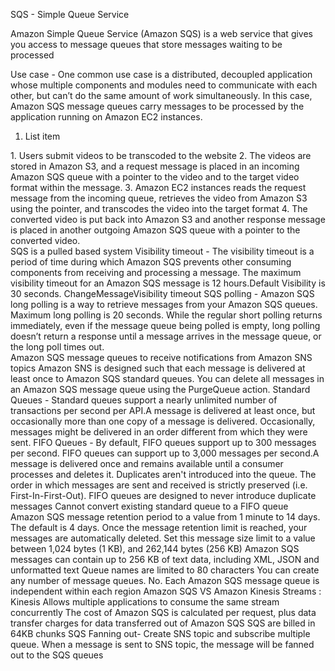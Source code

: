 ﻿SQS - Simple Queue Service

Amazon Simple Queue Service (Amazon SQS) is a web service that gives you access to message queues that store messages waiting to be processed

Use case - One common use case is a distributed, decoupled application whose multiple components and modules need to communicate with each other, but can’t do the same amount of work simultaneously. In this case, Amazon SQS message queues carry messages to be processed by the application running on Amazon EC2 instances.  

 1. List item

1\. Users submit videos to be transcoded to the website 2. The videos are stored in Amazon S3, and a request message is placed in an incoming Amazon SQS queue with a pointer to the video and to the target video format within the message. 3. Amazon EC2 instances reads the request message from the incoming queue, retrieves the video from Amazon S3 using the pointer, and transcodes the video into the target format 4. The converted video is put back into Amazon S3 and another response message is placed in another outgoing Amazon SQS queue with a pointer to the converted video.  
SQS is a pulled based system Visibility timeout - The visibility timeout is a period of time during which Amazon SQS prevents other consuming components from receiving and processing a message. The maximum visibility timeout for an Amazon SQS message is 12 hours.Default Visibility is 30 seconds. ChangeMessageVisibility timeout SQS polling - Amazon SQS long polling is a way to retrieve messages from your Amazon SQS queues. Maximum long polling is 20 seconds. While the regular short polling returns immediately, even if the message queue being polled is empty, long polling doesn’t return a response until a message arrives in the message queue, or the long poll times out.  
Amazon SQS message queues to receive notifications from Amazon SNS topics Amazon SNS is designed such that each message is delivered at least once to Amazon SQS standard queues. You can delete all messages in an Amazon SQS message queue using the PurgeQueue action. Standard Queues - Standard queues support a nearly unlimited number of transactions per second per API.A message is delivered at least once, but occasionally more than one copy of a message is delivered. Occasionally, messages might be delivered in an order different from which they were sent. FIFO Queues - By default, FIFO queues support up to 300 messages per second. FIFO queues can support up to 3,000 messages per second.A message is delivered once and remains available until a consumer processes and deletes it. Duplicates aren't introduced into the queue. The order in which messages are sent and received is strictly preserved (i.e. First-In-First-Out). FIFO queues are designed to never introduce duplicate messages Cannot convert existing standard queue to a FIFO queue  
Amazon SQS message retention period to a value from 1 minute to 14 days. The default is 4 days. Once the message retention limit is reached, your messages are automatically deleted. Set this message size limit to a value between 1,024 bytes (1 KB), and 262,144 bytes (256 KB) Amazon SQS messages can contain up to 256 KB of text data, including XML, JSON and unformatted text Queue names are limited to 80 characters You can create any number of message queues. No. Each Amazon SQS message queue is independent within each region Amazon SQS VS Amazon Kinesis Streams : Kinesis Allows multiple applications to consume the same stream concurrently The cost of Amazon SQS is calculated per request, plus data transfer charges for data transferred out of Amazon SQS SQS are billed in 64KB chunks SQS Fanning out- Create SNS topic and subscribe multiple queue. When a message is sent to SNS topic, the message will be fanned out to the SQS queues
